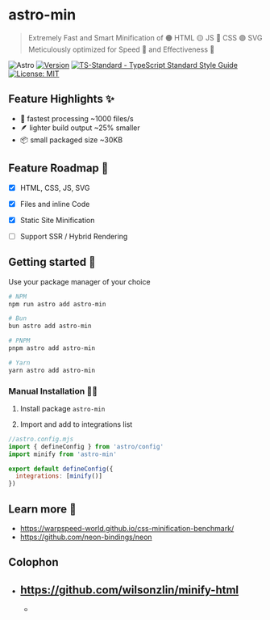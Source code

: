 # astro-min

> Extremely Fast and Smart Minification of 🟠 HTML 🟡 JS 🔵 CSS 🟣 SVG  
> Meticulously optimized for Speed 🥇 and Effectiveness 🏅

![Astro](https://img.shields.io/badge/astro-%238d46e7.svg?style=flat-square&logo=astro&logoColor=white)
[![Version](https://img.shields.io/npm/v/astro-min?style=flat-square)](https://www.npmjs.com/package/astro-min)
[![TS-Standard - TypeScript Standard Style Guide][codestyle-src]][codestyle-href]
 [![License: MIT][license-src]][license-href]

## Feature Highlights ✨

- 👟 fastest processing ~1000 files/s
- 🪶 lighter build output ~25% smaller
- 📦 small packaged size ~30KB

## Feature Roadmap 🌱

- [x] HTML, CSS, JS, SVG
- [x] Files and inline Code
- [x] Static Site Minification

- [ ] Support SSR / Hybrid Rendering

## Getting started 🎯

Use your package manager of your choice

```sh
# NPM
npm run astro add astro-min

# Bun
bun astro add astro-min

# PNPM
pnpm astro add astro-min

# Yarn
yarn astro add astro-min
```

### Manual Installation 🧑‍💻

1. Install package `astro-min`

2. Import and add to integrations list

```js
//astro.config.mjs
import { defineConfig } from 'astro/config'
import minify from 'astro-min'

export default defineConfig({
  integrations: [minify()]
})
```

[codestyle-src]: https://flat.badgen.net/badge/code%20style/ts-standard/blue?icon=typescript
[codestyle-href]: https://github.com/standard/ts-standard
[license-src]: https://flat.badgen.net/github/license/amio/badgen
[license-href]: https://opensource.org/license/isc-license-txt/

## Learn more 🔖

- <https://warpspeed-world.github.io/css-minification-benchmark/>
- <https://github.com/neon-bindings/neon>

## Colophon

- <https://github.com/wilsonzlin/minify-html>
  -
  -
